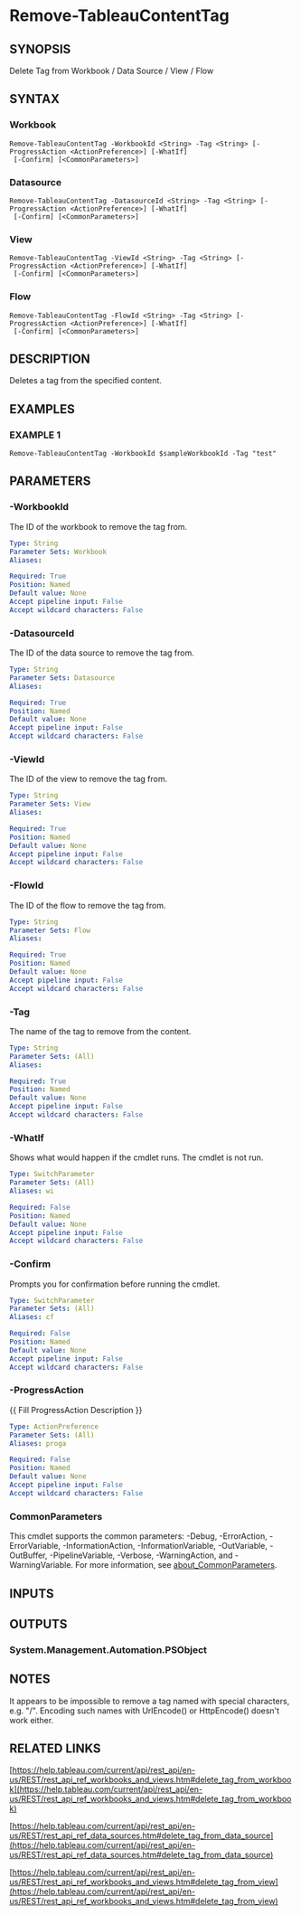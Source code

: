 # Remove-TableauContentTag

## SYNOPSIS
Delete Tag from Workbook / Data Source / View / Flow

## SYNTAX

### Workbook
```
Remove-TableauContentTag -WorkbookId <String> -Tag <String> [-ProgressAction <ActionPreference>] [-WhatIf]
 [-Confirm] [<CommonParameters>]
```

### Datasource
```
Remove-TableauContentTag -DatasourceId <String> -Tag <String> [-ProgressAction <ActionPreference>] [-WhatIf]
 [-Confirm] [<CommonParameters>]
```

### View
```
Remove-TableauContentTag -ViewId <String> -Tag <String> [-ProgressAction <ActionPreference>] [-WhatIf]
 [-Confirm] [<CommonParameters>]
```

### Flow
```
Remove-TableauContentTag -FlowId <String> -Tag <String> [-ProgressAction <ActionPreference>] [-WhatIf]
 [-Confirm] [<CommonParameters>]
```

## DESCRIPTION
Deletes a tag from the specified content.

## EXAMPLES

### EXAMPLE 1
```
Remove-TableauContentTag -WorkbookId $sampleWorkbookId -Tag "test"
```

## PARAMETERS

### -WorkbookId
The ID of the workbook to remove the tag from.

```yaml
Type: String
Parameter Sets: Workbook
Aliases:

Required: True
Position: Named
Default value: None
Accept pipeline input: False
Accept wildcard characters: False
```

### -DatasourceId
The ID of the data source to remove the tag from.

```yaml
Type: String
Parameter Sets: Datasource
Aliases:

Required: True
Position: Named
Default value: None
Accept pipeline input: False
Accept wildcard characters: False
```

### -ViewId
The ID of the view to remove the tag from.

```yaml
Type: String
Parameter Sets: View
Aliases:

Required: True
Position: Named
Default value: None
Accept pipeline input: False
Accept wildcard characters: False
```

### -FlowId
The ID of the flow to remove the tag from.

```yaml
Type: String
Parameter Sets: Flow
Aliases:

Required: True
Position: Named
Default value: None
Accept pipeline input: False
Accept wildcard characters: False
```

### -Tag
The name of the tag to remove from the content.

```yaml
Type: String
Parameter Sets: (All)
Aliases:

Required: True
Position: Named
Default value: None
Accept pipeline input: False
Accept wildcard characters: False
```

### -WhatIf
Shows what would happen if the cmdlet runs.
The cmdlet is not run.

```yaml
Type: SwitchParameter
Parameter Sets: (All)
Aliases: wi

Required: False
Position: Named
Default value: None
Accept pipeline input: False
Accept wildcard characters: False
```

### -Confirm
Prompts you for confirmation before running the cmdlet.

```yaml
Type: SwitchParameter
Parameter Sets: (All)
Aliases: cf

Required: False
Position: Named
Default value: None
Accept pipeline input: False
Accept wildcard characters: False
```

### -ProgressAction
{{ Fill ProgressAction Description }}

```yaml
Type: ActionPreference
Parameter Sets: (All)
Aliases: proga

Required: False
Position: Named
Default value: None
Accept pipeline input: False
Accept wildcard characters: False
```

### CommonParameters
This cmdlet supports the common parameters: -Debug, -ErrorAction, -ErrorVariable, -InformationAction, -InformationVariable, -OutVariable, -OutBuffer, -PipelineVariable, -Verbose, -WarningAction, and -WarningVariable. For more information, see [about_CommonParameters](http://go.microsoft.com/fwlink/?LinkID=113216).

## INPUTS

## OUTPUTS

### System.Management.Automation.PSObject
## NOTES
It appears to be impossible to remove a tag named with special characters, e.g.
"/".
Encoding such names with UrlEncode() or HttpEncode() doesn't work either.

## RELATED LINKS

[https://help.tableau.com/current/api/rest_api/en-us/REST/rest_api_ref_workbooks_and_views.htm#delete_tag_from_workbook](https://help.tableau.com/current/api/rest_api/en-us/REST/rest_api_ref_workbooks_and_views.htm#delete_tag_from_workbook)

[https://help.tableau.com/current/api/rest_api/en-us/REST/rest_api_ref_data_sources.htm#delete_tag_from_data_source](https://help.tableau.com/current/api/rest_api/en-us/REST/rest_api_ref_data_sources.htm#delete_tag_from_data_source)

[https://help.tableau.com/current/api/rest_api/en-us/REST/rest_api_ref_workbooks_and_views.htm#delete_tag_from_view](https://help.tableau.com/current/api/rest_api/en-us/REST/rest_api_ref_workbooks_and_views.htm#delete_tag_from_view)

